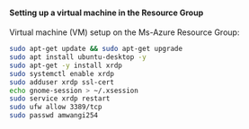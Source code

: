
#### Setting up a virtual machine in the Resource Group


Virtual machine (VM) setup on the Ms-Azure Resource Group:
```bash
sudo apt-get update && sudo apt-get upgrade
sudo apt install ubuntu-desktop -y
sudo apt-get -y install xrdp
sudo systemctl enable xrdp
sudo adduser xrdp ssl-cert
echo gnome-session > ~/.xsession
sudo service xrdp restart
sudo ufw allow 3389/tcp
sudo passwd amwangi254
```
